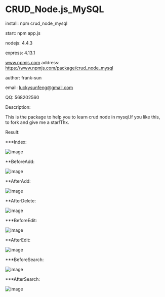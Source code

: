 # CRUD_Node.js_MySQL

install: npm crud_node_mysql

start: npm app.js

nodejs:  4.4.3

express: 4.13.1 

www.npmjs.com address: https://www.npmjs.com/package/crud_node_mysql

author:  frank-sun

email:   luckysunfeng@gmail.com

QQ: 568202560

Description:
  
This is the package to help you to learn crud node in mysql.If you like this, to  fork and give me a star!Thx.

Result:

***Index:

![image](https://github.com/sunfeng90/CRUD_Node.js_MySQL/tree/master/testresult/index.png)

**BeforeAdd:

![image](https://github.com/sunfeng90/CRUD_Node.js_MySQL/tree/master/testresult/add.png)

**AfterAdd:

![image](https://github.com/sunfeng90/CRUD_Node.js_MySQL/tree/master/testresult/afteradd.png)

**AfterDelete:

![image](https://github.com/sunfeng90/CRUD_Node.js_MySQL/tree/master/testresult/afterdelete.png)

***BeforeEdit:

![image](https://github.com/sunfeng90/CRUD_Node.js_MySQL/tree/master/testresult/edit.png)

**AfterEdit:

![image](https://github.com/sunfeng90/CRUD_Node.js_MySQL/tree/master/testresult/afteredit.png)

***BeforeSearch:

![image](https://github.com/sunfeng90/CRUD_Node.js_MySQL/tree/master/testresult/search.png)

***AfterSearch:

![image](https://github.com/sunfeng90/CRUD_Node.js_MySQL/tree/master/testresult/aftersearch.png)


   
